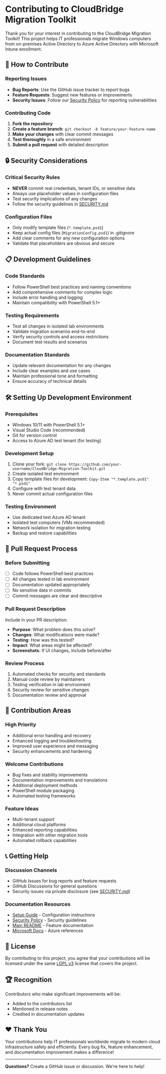# Contributing to CloudBridge Migration Toolkit

Thank you for your interest in contributing to the CloudBridge Migration Toolkit! This project helps IT professionals migrate Windows computers from on-premises Active Directory to Azure Active Directory with Microsoft Intune enrollment.

## 🤝 How to Contribute

### Reporting Issues
- **Bug Reports**: Use the GitHub issue tracker to report bugs
- **Feature Requests**: Suggest new features or improvements
- **Security Issues**: Follow our [Security Policy](SECURITY.md) for reporting vulnerabilities

### Contributing Code
1. **Fork the repository**
2. **Create a feature branch**: `git checkout -b feature/your-feature-name`
3. **Make your changes** with clear commit messages
4. **Test thoroughly** in a safe environment
5. **Submit a pull request** with detailed description

## 🔒 Security Considerations

### **Critical Security Rules**
- **NEVER** commit real credentials, tenant IDs, or sensitive data
- Always use placeholder values in configuration files
- Test security implications of any changes
- Follow the security guidelines in [SECURITY.md](SECURITY.md)

### **Configuration Files**
- Only modify template files (`*.template.psd1`)
- Keep actual config files (`MigrationConfig.psd1`) in .gitignore
- Add clear comments for any new configuration options
- Validate that placeholders are obvious and secure

## 📋 Development Guidelines

### **Code Standards**
- Follow PowerShell best practices and naming conventions
- Add comprehensive comments for complex logic
- Include error handling and logging
- Maintain compatibility with PowerShell 5.1+

### **Testing Requirements**
- Test all changes in isolated lab environments
- Validate migration scenarios end-to-end
- Verify security controls and access restrictions
- Document test results and scenarios

### **Documentation Standards**
- Update relevant documentation for any changes
- Include clear examples and use cases
- Maintain professional tone and formatting
- Ensure accuracy of technical details

## 🛠️ Setting Up Development Environment

### **Prerequisites**
- Windows 10/11 with PowerShell 5.1+
- Visual Studio Code (recommended)
- Git for version control
- Access to Azure AD test tenant (for testing)

### **Development Setup**
1. Clone your fork: `git clone https://github.com/your-username/CloudBridge-Migration-Toolkit.git`
2. Create isolated test environment
3. Copy template files for development: `Copy-Item "*.template.psd1" "*.psd1"`
4. Configure with test tenant data
5. Never commit actual configuration files

### **Testing Environment**
- Use dedicated test Azure AD tenant
- Isolated test computers (VMs recommended)
- Network isolation for migration testing
- Backup and restore capabilities

## 📝 Pull Request Process

### **Before Submitting**
- [ ] Code follows PowerShell best practices
- [ ] All changes tested in lab environment
- [ ] Documentation updated appropriately
- [ ] No sensitive data in commits
- [ ] Commit messages are clear and descriptive

### **Pull Request Description**
Include in your PR description:
- **Purpose**: What problem does this solve?
- **Changes**: What modifications were made?
- **Testing**: How was this tested?
- **Impact**: What areas might be affected?
- **Screenshots**: If UI changes, include before/after

### **Review Process**
1. Automated checks for security and standards
2. Manual code review by maintainers
3. Testing verification in lab environment
4. Security review for sensitive changes
5. Documentation review and approval

## 🎯 Contribution Areas

### **High Priority**
- Additional error handling and recovery
- Enhanced logging and troubleshooting
- Improved user experience and messaging
- Security enhancements and hardening

### **Welcome Contributions**
- Bug fixes and stability improvements
- Documentation improvements and translations
- Additional deployment methods
- PowerShell module packaging
- Automated testing frameworks

### **Feature Ideas**
- Multi-tenant support
- Additional cloud platforms
- Enhanced reporting capabilities
- Integration with other migration tools
- Automated rollback capabilities

## 📞 Getting Help

### **Discussion Channels**
- GitHub Issues for bug reports and feature requests
- GitHub Discussions for general questions
- Security issues via private disclosure (see [SECURITY.md](SECURITY.md))

### **Documentation Resources**
- [Setup Guide](SETUP.md) - Configuration instructions
- [Security Policy](SECURITY.md) - Security guidelines
- [Main README](AADMigration/README.md) - Feature documentation
- [Microsoft Docs](https://docs.microsoft.com/azure/) - Azure references

## 📄 License

By contributing to this project, you agree that your contributions will be licensed under the same [LGPL v3](COPYING.Lesser) license that covers the project.

## 🏆 Recognition

Contributors who make significant improvements will be:
- Added to the contributors list
- Mentioned in release notes
- Credited in documentation updates

## ❤️ Thank You

Your contributions help IT professionals worldwide migrate to modern cloud infrastructure safely and efficiently. Every bug fix, feature enhancement, and documentation improvement makes a difference!

---

**Questions?** Create a GitHub issue or discussion. We're here to help!
